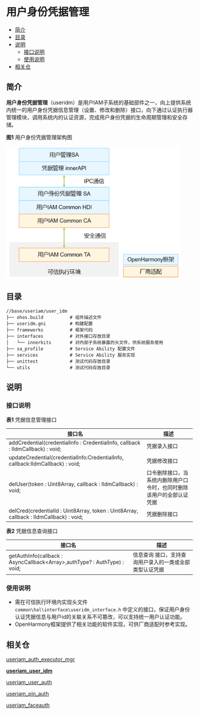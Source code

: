 # 用户身份凭据管理

- [简介](#简介)
- [目录](#目录)
- [说明](#说明)
  - [接口说明](#接口说明)
  - [使用说明](#使用说明)
- [相关仓](#相关仓)


## 简介

**用户身份凭据管理**（useridm）是用户IAM子系统的基础部件之一，向上提供系统内统一的用户身份凭据信息管理（设置、修改和删除）接口，向下通过认证执行器管理模块，调用系统内的认证资源，完成用户身份凭据的生命周期管理和安全存储。

**图1** 用户身份凭据管理架构图

<img src="figures/用户身份凭据管理架构图.png" alt="用户身份凭据管理架构图" style="zoom:80%;" />

## 目录

```undefined
//base/useriam/user_idm
├── ohos.build			# 组件描述文件
├── useridm.gni			# 构建配置
├── frameworks			# 框架代码
├── interfaces			# 对外接口存放目录
│   └── innerkits		# 对内部子系统暴露的头文件，供系统服务使用
├── sa_profile			# Service Ability 配置文件
├── services			# Service Ability 服务实现
├── unittest			# 测试代码存放目录
└── utils				# 测试代码存放目录
```


## 说明

### 接口说明

**表1** 凭据信息管理接口

| 接口名  | 描述                             |
| ------ | -------------------------------- |
| addCredential(credentialInfo : CredentialInfo, callback : IIdmCallback) : void; | 凭据录入接口 |
| updateCredential(credentialInfo:CredentialInfo, callback:IIdmCallback) : void; | 凭据修改接口 |
| delUser(token : Uint8Array, callback : IIdmCallback) : void; | 口令删除接口，当系统内删除用户口令时，也同时删除该用户的全部认证凭据 |
| delCred(credentialId : Uint8Array, token : Uint8Array, callback : IIdmCallback) : void; | 凭据删除接口 |

**表2** 凭据信息查询接口

| 接口名 | 描述                       |
| ------ | -------------------------------- |
| getAuthInfo(callback : AsyncCallback<Array<EnrolledCredInfo>>,authType? : AuthType) : void; | 信息查询 接口，支持查询用户录入的一类或全部类型认证凭据 |

### 使用说明

- 需在可信执行环境内实现头文件```common\hal\interface\useridm_interface.h``` 中定义的接口，保证用户身份认证凭据信息与用户id的关联关系不可篡改，可以支持统一用户认证功能。
- OpenHarmony框架提供了相关功能的软件实现，可供厂商适配时参考实现。

## 相关仓

[useriam_auth_executor_mgr](https://gitee.com/openharmony-sig/useriam_coauth)

**[useriam_user_idm](https://gitee.com/openharmony-sig/useriam_useridm)**

[useriam_user_auth](https://gitee.com/openharmony-sig/useriam_userauth)

[useriam_pin_auth](https://gitee.com/openharmony-sig/useriam_pinauth)

[useriam_faceauth](https://gitee.com/openharmony/useriam_faceauth)

